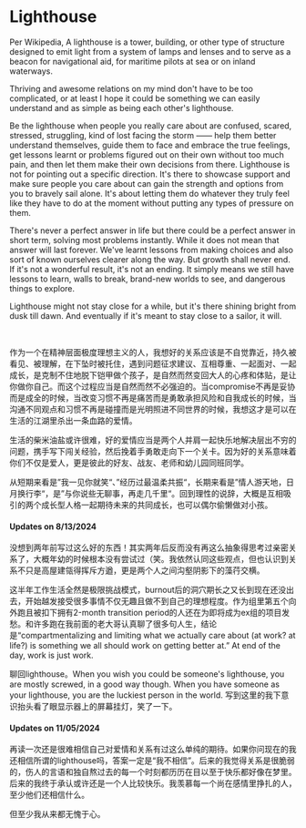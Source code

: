 # Lighthouse

Per Wikipedia, A lighthouse is a tower, building, or other type of structure designed to emit light from a system of lamps and lenses and to serve as a beacon for navigational aid, for maritime pilots at sea or on inland waterways.

Thriving and awesome relations on my mind don't have to be too complicated, or at least I hope it could be something we can easily understand and as simple as being each other's lighthouse.

Be the lighthouse when people you really care about are confused, scared, stressed, struggling, kind of lost facing the storm —— help them better understand themselves, guide them to face and embrace the true feelings, get lessons learnt or problems figured out on their own without too much pain, and then let them make their own decisions from there. Lighthouse is not for pointing out a specific direction. It's there to showcase support and make sure people you care about can gain the strength and options from you to bravely sail alone. It's about letting them do whatever they truly feel like they have to do at the moment without putting any types of pressure on them. 

There's never a perfect answer in life but there could be a perfect answer in short term, solving most problems instantly. While it does not mean that answer will last forever. We've learnt lessons from making choices and also sort of known ourselves clearer along the way. But growth shall never end. If it's not a wonderful result, it's not an ending. It simply means we still have lessons to learn, walls to break, brand-new worlds to see, and dangerous things to explore. 

Lighthouse might not stay close for a while, but it's there shining bright from dusk till dawn. And eventually if it's meant to stay close to a sailor, it will.

<br />

作为一个在精神层面极度理想主义的人，我想好的关系应该是不自觉靠近，持久被看见、被理解，在下坠时被托住，遇到问题征求建议、互相尊重、一起面对、一起成长，是克制不住地脱下铠甲做个孩子，是自然而然变回大人的心疼和体贴，是让你做你自己。而这个过程应当是自然而然不必强迫的。当compromise不再是妥协而是成全的时候，当改变习惯不再是痛苦而是勇敢承担风险和自我成长的时候，当沟通不同观点和习惯不再是碰撞而是光明照进不同世界的时候，我想这才是可以在生活的江湖里杀出一条血路的爱情。

生活的柴米油盐或许很难，好的爱情应当是两个人并肩一起快乐地解决层出不穷的问题，携手写下闯关经验，然后挽着手勇敢走向下一个关卡。因为好的关系意味着你们不仅是爱人，更是彼此的好友、战友、老师和幼儿园同班同学。

从短期来看是”我一见你就笑“、”经历过最温柔共振“，长期来看是”情人游天地，日月换行李“，是”与你说些无聊事，再走几千里“。回到理性的说辞，大概是互相吸引的两个成长型人格一起期待未来的共同成长，也可以偶尔偷懒做对小孩。


#### Updates on 8/13/2024
没想到两年前写过这么好的东西！其实两年后反而没有再这么抽象得思考过亲密关系了，大概年幼的时候根本没有尝试过（笑。我依然认同这些观点，但也认识到关系不只是高屋建瓴得挥斥方遒，更是两个人之间沟壑阴影下的藻荇交横。

这半年工作生活全然是极限挑战模式，burnout后的洞穴期长之又长到现在还没出去，开始越发接受很多事情不仅无趣且做不到自己的理想程度。作为组里第五个向外跑且被扣下拥有2-month transition period的人还在为即将成为ex组的项目发愁。和许多跑在我前面的老大哥认真聊了很多句人生，结论是“compartmentalizing and limiting what we actually care about (at work? at life?) is something we all should work on getting better at.” At end of the day, work is just work.

聊回lighthouse。When you wish you could be someone's lighthouse, you are mostly screwed, in a good way though. When you have someone as your lighthouse, you are the luckiest person in the world.
写到这里的我下意识抬头看了眼显示器上的屏幕挂灯，笑了一下。

#### Updates on 11/05/2024
再读一次还是很难相信自己对爱情和关系有过这么单纯的期待。如果你问现在的我还相信所谓的lighthouse吗，答案一定是“我不相信”。后来的我觉得关系是很脆弱的，伤人的言语和独自熬过去的每一个时刻都历历在目以至于快乐都好像在梦里。后来的我终于承认或许还是一个人比较快乐。我羡慕每一个尚在感情里挣扎的人，至少他们还相信什么。

但至少我从来都无愧于心。
